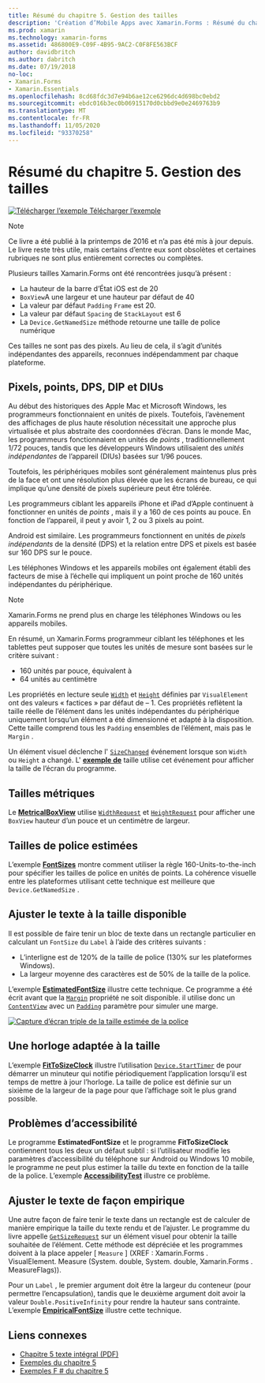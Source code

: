 ```yaml
---
title: Résumé du chapitre 5. Gestion des tailles
description: 'Création d’Mobile Apps avec Xamarin.Forms : Résumé du chapitre 5. Gestion des tailles'
ms.prod: xamarin
ms.technology: xamarin-forms
ms.assetid: 486800E9-C09F-4B95-9AC2-C0F8FE563BCF
author: davidbritch
ms.author: dabritch
ms.date: 07/19/2018
no-loc:
- Xamarin.Forms
- Xamarin.Essentials
ms.openlocfilehash: 8cd68fdc3d7e94b6ae12ce6296dc4d698bc0ebd2
ms.sourcegitcommit: ebdc016b3ec0b06915170d0cbbd9e0e2469763b9
ms.translationtype: MT
ms.contentlocale: fr-FR
ms.lasthandoff: 11/05/2020
ms.locfileid: "93370258"
---
```

# <a name="summary-of-chapter-5-dealing-with-sizes"></a>Résumé du chapitre 5. Gestion des tailles

[![Télécharger l’exemple](~/media/shared/download.png) Télécharger l’exemple](https://github.com/xamarin/xamarin-forms-book-samples/tree/master/Chapter05)

> [!NOTE]
> Ce livre a été publié à la printemps de 2016 et n’a pas été mis à jour depuis. Le livre reste très utile, mais certains d’entre eux sont obsolètes et certaines rubriques ne sont plus entièrement correctes ou complètes.

Plusieurs tailles Xamarin.Forms ont été rencontrées jusqu’à présent :

- La hauteur de la barre d’État iOS est de 20
- `BoxView`A une largeur et une hauteur par défaut de 40
- La valeur par défaut `Padding` `Frame` est 20.
- La valeur par défaut `Spacing` de `StackLayout` est 6
- La `Device.GetNamedSize` méthode retourne une taille de police numérique

Ces tailles ne sont pas des pixels. Au lieu de cela, il s’agit d’unités indépendantes des appareils, reconnues indépendamment par chaque plateforme.

## <a name="pixels-points-dps-dips-and-dius"></a>Pixels, points, DPS, DIP et DIUs

Au début des historiques des Apple Mac et Microsoft Windows, les programmeurs fonctionnaient en unités de pixels. Toutefois, l’avènement des affichages de plus haute résolution nécessitait une approche plus virtualisée et plus abstraite des coordonnées d’écran. Dans le monde Mac, les programmeurs fonctionnaient en unités de *points* , traditionnellement 1/72 pouces, tandis que les développeurs Windows utilisaient des *unités indépendantes* de l’appareil (DIUs) basées sur 1/96 pouces.

Toutefois, les périphériques mobiles sont généralement maintenus plus près de la face et ont une résolution plus élevée que les écrans de bureau, ce qui implique qu’une densité de pixels supérieure peut être tolérée.

Les programmeurs ciblant les appareils iPhone et iPad d’Apple continuent à fonctionner en unités de *points* , mais il y a 160 de ces points au pouce. En fonction de l’appareil, il peut y avoir 1, 2 ou 3 pixels au point.

Android est similaire. Les programmeurs fonctionnent en unités de *pixels indépendants* de la densité (DPS) et la relation entre DPS et pixels est basée sur 160 DPS sur le pouce.

Les téléphones Windows et les appareils mobiles ont également établi des facteurs de mise à l’échelle qui impliquent un point proche de 160 unités indépendantes du périphérique.

> [!NOTE]
> Xamarin.Forms ne prend plus en charge les téléphones Windows ou les appareils mobiles.

En résumé, un Xamarin.Forms programmeur ciblant les téléphones et les tablettes peut supposer que toutes les unités de mesure sont basées sur le critère suivant :

- 160 unités par pouce, équivalent à
- 64 unités au centimètre

Les propriétés en lecture seule [`Width`](xref:Xamarin.Forms.VisualElement.Width) et [`Height`](xref:Xamarin.Forms.VisualElement.Height) définies par `VisualElement` ont des valeurs « factices » par défaut de &ndash; 1. Ces propriétés reflètent la taille réelle de l’élément dans les unités indépendantes du périphérique uniquement lorsqu’un élément a été dimensionné et adapté à la disposition. Cette taille comprend tous les `Padding` ensembles de l’élément, mais pas le `Margin` .

Un élément visuel déclenche l' [`SizeChanged`](xref:Xamarin.Forms.VisualElement.SizeChanged) événement lorsque son `Width` ou `Height` a changé. L' [**exemple de**](https://github.com/xamarin/xamarin-forms-book-samples/tree/master/Chapter05/WhatSize) taille utilise cet événement pour afficher la taille de l’écran du programme.

## <a name="metrical-sizes"></a>Tailles métriques

Le [**MetricalBoxView**](https://github.com/xamarin/xamarin-forms-book-samples/tree/master/Chapter05/MetricalBoxView) utilise [`WidthRequest`](xref:Xamarin.Forms.VisualElement.WidthRequest) et [`HeightRequest`](xref:Xamarin.Forms.VisualElement.HeightRequest) pour afficher une `BoxView` hauteur d’un pouce et un centimètre de largeur.

## <a name="estimated-font-sizes"></a>Tailles de police estimées

L’exemple [**FontSizes**](https://github.com/xamarin/xamarin-forms-book-samples/tree/master/Chapter05/FontSizes) montre comment utiliser la règle 160-Units-to-the-inch pour spécifier les tailles de police en unités de points. La cohérence visuelle entre les plateformes utilisant cette technique est meilleure que `Device.GetNamedSize` .

## <a name="fitting-text-to-available-size"></a>Ajuster le texte à la taille disponible

Il est possible de faire tenir un bloc de texte dans un rectangle particulier en calculant un `FontSize` du `Label` à l’aide des critères suivants :

- L’interligne est de 120% de la taille de police (130% sur les plateformes Windows).
- La largeur moyenne des caractères est de 50% de la taille de la police.

L’exemple [**EstimatedFontSize**](https://github.com/xamarin/xamarin-forms-book-samples/tree/master/Chapter05/EstimatedFontSize) illustre cette technique. Ce programme a été écrit avant que la [`Margin`](xref:Xamarin.Forms.View.Margin) propriété ne soit disponible. il utilise donc un [`ContentView`](xref:Xamarin.Forms.ContentView) avec un [`Padding`](xref:Xamarin.Forms.Layout.Padding) paramètre pour simuler une marge.

[![Capture d’écran triple de la taille estimée de la police](images/ch05fg07-small.png "Ajuster le texte à la taille disponible")](images/ch05fg07-large.png#lightbox "Ajuster le texte à la taille disponible")

## <a name="a-fit-to-size-clock"></a>Une horloge adaptée à la taille

L’exemple [**FitToSizeClock**](https://github.com/xamarin/xamarin-forms-book-samples/tree/master/Chapter05/FitToSizeClock) illustre l’utilisation  [`Device.StartTimer`](xref:Xamarin.Forms.Device.StartTimer(System.TimeSpan,System.Func{System.Boolean})) de pour démarrer un minuteur qui notifie périodiquement l’application lorsqu’il est temps de mettre à jour l’horloge. La taille de police est définie sur un sixième de la largeur de la page pour que l’affichage soit le plus grand possible.

## <a name="accessibility-issues"></a>Problèmes d’accessibilité

Le programme **EstimatedFontSize** et le programme **FitToSizeClock** contiennent tous les deux un défaut subtil : si l’utilisateur modifie les paramètres d’accessibilité du téléphone sur Android ou Windows 10 mobile, le programme ne peut plus estimer la taille du texte en fonction de la taille de la police. L’exemple [**AccessibilityTest**](https://github.com/xamarin/xamarin-forms-book-samples/tree/master/Chapter05/AccessibilityTest) illustre ce problème.

## <a name="empirically-fitting-text"></a>Ajuster le texte de façon empirique

Une autre façon de faire tenir le texte dans un rectangle est de calculer de manière empirique la taille du texte rendu et de l’ajuster. Le programme du livre appelle [`GetSizeRequest`](xref:Xamarin.Forms.VisualElement.GetSizeRequest(System.Double,System.Double)) sur un élément visuel pour obtenir la taille souhaitée de l’élément. Cette méthode est dépréciée et les programmes doivent à la place appeler [ `Measure` ] (XREF : Xamarin.Forms . VisualElement. Measure (System. double, System. double, Xamarin.Forms . MeasureFlags)).

Pour un `Label` , le premier argument doit être la largeur du conteneur (pour permettre l’encapsulation), tandis que le deuxième argument doit avoir la valeur `Double.PositiveInfinity` pour rendre la hauteur sans contrainte. L’exemple [**EmpiricalFontSize**](https://github.com/xamarin/xamarin-forms-book-samples/tree/master/Chapter05/EmpiricalFontSize) illustre cette technique.

## <a name="related-links"></a>Liens connexes

- [Chapitre 5 texte intégral (PDF)](https://download.xamarin.com/developer/xamarin-forms-book/XamarinFormsBook-Ch05-Apr2016.pdf)
- [Exemples du chapitre 5](https://github.com/xamarin/xamarin-forms-book-samples/tree/master/Chapter05)
- [Exemples F # du chapitre 5](https://github.com/xamarin/xamarin-forms-book-samples/tree/master/Chapter05/FS)
